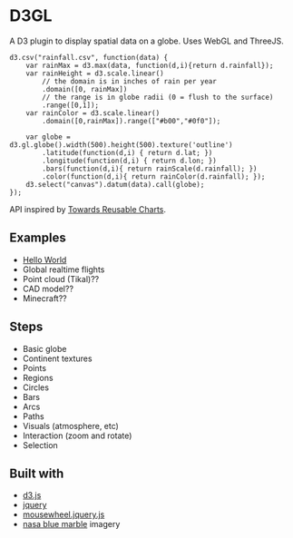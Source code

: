 D3GL
====

A D3 plugin to display spatial data on a globe. Uses WebGL and ThreeJS.

    d3.csv("rainfall.csv", function(data) {
        var rainMax = d3.max(data, function(d,i){return d.rainfall});
        var rainHeight = d3.scale.linear()
            // the domain is in inches of rain per year
            .domain([0, rainMax])
            // the range is in globe radii (0 = flush to the surface)
            .range([0,1]); 
        var rainColor = d3.scale.linear()
            .domain([0,rainMax]).range(["#b00","#0f0"]);

        var globe = d3.gl.globe().width(500).height(500).texture('outline')
            .latitude(function(d,i) { return d.lat; })
            .longitude(function(d,i) { return d.lon; })
            .bars(function(d,i){ return rainScale(d.rainfall); })
            .color(function(d,i){ return rainColor(d.rainfall); });
        d3.select("canvas").datum(data).call(globe);
    });

API inspired by [Towards Reusable Charts](http://bost.ocks.org/mike/chart/).

Examples
--------
* [Hello World](http://bl.ocks.org/4056536)
* Global realtime flights
* Point cloud (Tikal)??
* CAD model??
* Minecraft??

Steps
-----
* Basic globe
* Continent textures
* Points
* Regions
* Circles
* Bars
* Arcs
* Paths
* Visuals (atmosphere, etc)
* Interaction (zoom and rotate)
* Selection

Built with
----------
* [d3.js](http://mbostock.github.com/d3/)
* [jquery](http://jquery.com/)
* [mousewheel.jquery.js](http://brandonaaron.net/code/mousewheel/docs)
* [nasa blue marble](http://earthobservatory.nasa.gov/Features/BlueMarble/BlueMarble_monthlies.php) imagery

<link rel="stylesheet" href="style.css"></link>

